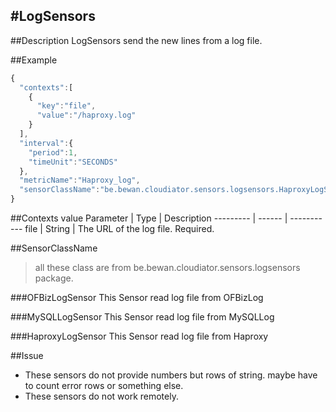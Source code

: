 #LogSensors
-------------
##Description
LogSensors send the new lines from a log file.

##Example
```javascript
{  
  "contexts":[  
    {  
      "key":"file",
      "value":"/haproxy.log"
    }
  ],
  "interval":{  
    "period":1,
    "timeUnit":"SECONDS"
  },
  "metricName":"Haproxy_log",
  "sensorClassName":"be.bewan.cloudiator.sensors.logsensors.HaproxyLogSensor"
}
```

##Contexts value
Parameter | Type   | Description
--------- | ------ | -----------
file 	  | String | The URL of the log file. Required.

##SensorClassName 
>all these class are from be.bewan.cloudiator.sensors.logsensors package.

###OFBizLogSensor
This Sensor read log file from OFBizLog

###MySQLLogSensor
This Sensor read log file from MySQLLog

###HaproxyLogSensor
This Sensor read log file from Haproxy

##Issue
- These sensors do not provide numbers but rows of string. maybe have to count error rows or something else. 
- These sensors do not work remotely. 